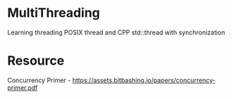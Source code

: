 # MultiThreading
Learning threading POSIX thread and CPP std::thread with synchronization

# Resource
Concurrency Primer - https://assets.bitbashing.io/papers/concurrency-primer.pdf
